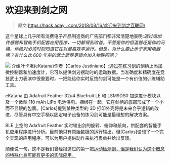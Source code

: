 # 欢迎来到剑之网

> 原文:[https://hack aday . com/2018/08/16/欢迎来到剑之互联网/](https://hackaday.com/2018/08/16/welcome-to-the-internet-of-swords/)

这个星球上几乎所有消费电子产品制造商的广告部门都非常清楚地表明:*通过增加传感器和智能手机配套应用程序，一切都得到改善。不管是你的恒温器还是你的马桶，你绝对必须时刻知道它在以最高效率运行。但是，为什么要止步于家用电器呢？有什么比 600 年前的武士武器更适合加入物联网呢？*

[![](../Images/a1f7c5bfbb908657681dad22d26f34eb.png)](https://hackaday.com/wp-content/uploads/2018/08/ekatana_detail.png) 介绍叶卡坦(eKatana)作者【Carlos Justiniano】:[通过在练习剑](https://hackernoon.com/iot-for-ninjas-902c65854ab4)的剑柄上添加微控制器和加速度计，它可以提供剑刃摆动时的运动数据。当准确度和精确度在竞技武士刀表演中很重要时，一把能给你实时反馈的剑可能是一个有价值的训练辅助工具。

eKatana 由 Adafruit Feather 32u4 Bluefruit LE 和 LSM9DS0 加速度计模块以及一个微型 110 mAh LiPo 电池供电。捆绑在一起，它在剑柄的底部形成了一个小而不显眼的包裹。[Carlos]提到某种类型的 3D 打印外壳将是未来合乎逻辑的改进，尽管具有中空手柄以固定电子设备的练习剑可能是最理想的解决方案。

BLE 上空的 Adafruit Feather 实时输出剑的旋转、俯仰和航向，供配套的智能手机应用程序进行分析。目前他只有原始数据的运行输出，但[Carlos]设想了一个完全实现的应用程序，可以为用户提供动作来执行表单并给出反馈。

顺便说一句，这不是我们曾经报道过的第一把[运动检测剑，但是我们认为这个概念的特殊化身可能有更多的实际应用。](https://hackaday.com/2017/02/14/gesture-controlled-sword-of-omens-gives-sight-beyond-sight/)